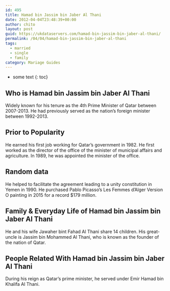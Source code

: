 ```yaml
---
id: 495
title: Hamad bin Jassim bin Jaber Al Thani
date: 2012-04-04T23:48:39+00:00
author: chito
layout: post
guid: https://ukdataservers.com/hamad-bin-jassim-bin-jaber-al-thani/
permalink: /04/04/hamad-bin-jassim-bin-jaber-al-thani  
tags:
  - married
  - single
  - family
category: Mariage Guides
---
```


* some text
{: toc}


## Who is  Hamad bin Jassim bin Jaber Al Thani
                  
                  
                  
Widely known for his tenure as the 4th Prime Minister of Qatar between 2007-2013. He had previously served as the nation&#8217;s foreign minister between 1992-2013. 
                  
                
                
                
## Prior to Popularity 
                  
                  
                  
He earned his first job working for Qatar&#8217;s government in 1982. He first worked as the director of the office of the minister of municipal affairs and agriculture. In 1989, he was appointed the minister of the office. 
                  
                
                
                
## Random data 
                  
                  
                  
He helped to facilitate the agreement leading to a unity constitution in Yemen in 1990. He purchased Pablo Picasso&#8217;s Les Femmes d&#8217;Alger Version O painting in 2015 for a record $179 million. 
                  
                
                
                
## Family & Everyday Life of Hamad bin Jassim bin Jaber Al Thani
                  
                  
                  
He and his wife Jawaher bint Fahad Al Thani share 14 children. His great-uncle is Jassim bin Mohammed Al Thani, who is known as the founder of the nation of Qatar. 
                  
                
                
                
## People Related With  Hamad bin Jassim bin Jaber Al Thani
                  
                  
                  
During his reign as Qatar&#8217;s prime minister, he served under Emir Hamad bin Khalifa Al Thani. 
                  
                
              
            
          
          
          
    
    
  
